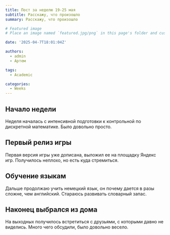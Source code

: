 ```yaml
---
title: Пост за неделю 19-25 мая
subtitle: Расскажу, что произошло
summary: Расскажу, что произошло

# Featured image
# Place an image named `featured.jpg/png` in this page's folder and customize its options here.

date: '2025-04-7T18:01:04Z'

authors:
  - admin
  - Артем

tags:
  - Academic

categories:
  - Weeks
---
```


## Начало недели

Неделя началась с интенсивной подготовки к контрольной по дискретной математике. Было довольно просто.

## Первый релиз игры

Первая версия игры уже дописана, выложил ее на площадку Яндекс игр. Получилось неплохо, но есть куда стремиться.

## Обучение языкам

Дальше продолжаю учить немецкий язык, он почему дается в разы сложне, чем английский. Стараюсь развивать словарный запас.

## Наконец выбрался из дома

На выходных получилось встретиться с друзьями, с которыми давно не виделись. Много чего обсудили, было довольно весело.
